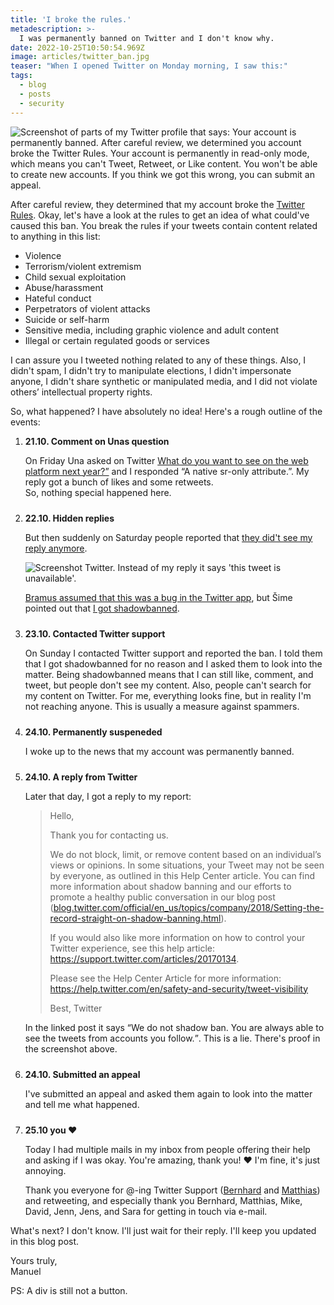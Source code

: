 ```yaml
---
title: 'I broke the rules.'
metadescription: >-
  I was permanently banned on Twitter and I don't know why.
date: 2022-10-25T10:50:54.969Z
image: articles/twitter_ban.jpg
teaser: "When I opened Twitter on Monday morning, I saw this:"
tags:
  - blog
  - posts
  - security
---
```


<img src="/images/twitter_ban.jpg" alt="Screenshot of parts of my Twitter profile that says: Your account is permanently banned. After careful review, we determined you account broke the Twitter Rules. Your account is permanently in read-only mode, which means you can't Tweet, Retweet, or Like content. You won't be able to create new accounts. If you think we got this wrong, you can submit an appeal.">

After careful review, they determined that my account broke the [Twitter Rules](https://help.twitter.com/en/rules-and-policies/twitter-rules). Okay, let's have a look at the rules to get an idea of what could've caused this ban. You break the rules if your tweets contain content related to anything in this list:

* Violence
* Terrorism/violent extremism
* Child sexual exploitation
* Abuse/harassment
* Hateful conduct
* Perpetrators of violent attacks
* Suicide or self-harm
* Sensitive media, including graphic violence and adult content
* Illegal or certain regulated goods or services

I can assure you I tweeted nothing related to any of these things. Also, I didn't spam, I didn't try to manipulate elections, I didn't impersonate anyone, I didn't share synthetic or manipulated media, and I did not violate others’ intellectual property rights.

So, what happened? I have absolutely no idea! Here's a rough outline of the events:

<style>

  ol li + li {
    margin-top: 1.5rem;

  }
</style>

<ol>
<li>
  <p><strong>21.10. Comment on Unas question</strong></p>

  <p>On Friday Una asked on Twitter <a href="https://twitter.com/mmatuzo/status/1583522924299841537">What do you want to see on the web platform next year?”</a> and I responded “A native sr-only attribute.”. My reply got a bunch of likes and some retweets.<br>
  So, nothing special happened here.</p>
</li>

<li>
  <p><strong>22.10. Hidden replies</strong></p>
  <p>But then suddenly on Saturday people reported that <a href="https://twitter.com/openuicg/status/1583680688938631169">they did't see my reply anymore</a>.</p>
  <p>
    <img src="/images/twitter_ban2.jpg" alt="Screenshot Twitter. Instead of my reply it says 'this tweet is unavailable'." loading="lazy">
  </p>

  <p><a href="https://twitter.com/bramus/status/1583822357201711105">Bramus assumed that this was a bug in the Twitter app</a>, but Šime pointed out that <a href="https://twitter.com/simevidas/status/1583913449716711425">I got shadowbanned</a>.</p>
</li>

<li>
  <p><strong>23.10. Contacted Twitter support</strong></p>
  <p>On Sunday I contacted Twitter support and reported the ban. I told them that I got shadowbanned for no reason and I asked them to look into the matter.   
  Being shadowbanned means that I can still like, comment, and tweet, but people don't see my content. Also, people can't search for my content on Twitter. For me, everything looks fine, but in reality I'm not reaching anyone. This is usually a measure against spammers.</p>
</li>

<li>
  <p><strong>24.10. Permanently suspeneded</strong></p>
  <p>I woke up to the news that my account was permanently banned.</p>
</li>

<li>
  <p><strong>24.10. A reply from Twitter</strong></p>
  <p>Later that day, I got a reply to my report:</p>

  <div class="quote">
  <blockquote>Hello, 

  Thank you for contacting us. 

  We do not block, limit, or remove content based on an individual’s views or opinions. In some situations, your Tweet may not be seen by everyone, as outlined in this Help Center article. You can find more information about shadow banning and our efforts to promote a healthy public conversation in our blog post ([blog.twitter.com/official/en_us/topics/company/2018/Setting-the-record-straight-on-shadow-banning.html](https://blog.twitter.com/official/en_us/topics/company/2018/Setting-the-record-straight-on-shadow-banning.html)).

  If you would also like more information on how to control your Twitter experience, see this help article:
  https://support.twitter.com/articles/20170134.  

  Please see the Help Center Article for more information: 
  https://help.twitter.com/en/safety-and-security/tweet-visibility

  Best,
  Twitter</blockquote></div>

  <p>In the linked post it says <q>We do not shadow ban. You are always able to see the tweets from accounts you follow.</q>.  
  This is a lie. There's proof in the screenshot above.</p>
</li>

  <li>
  <p><strong>24.10. Submitted an appeal</strong>  </p>

  <p>I've submitted an appeal and asked them again to look into the matter and tell me what happened.</p>

  </li>
<li><p><strong>25.10 you ❤️</strong>

  <p>Today I had multiple mails in my inbox from people offering their help and asking if I was okay. You're amazing, thank you! ❤️ I'm fine, it's just annoying.</p>

  <p>Thank you everyone for @-ing Twitter Support (<a href="https://twitter.com/spuz78/status/1584470084231516161">Bernhard</a> and <a href="https://twitter.com/m_ott/status/1584648614282133504">Matthias</a>) and retweeting, and especially thank you Bernhard, Matthias, Mike, David, Jenn, Jens, and Sara for getting in touch via e-mail.</p>
  </li>
</ol>

What's next? I don't know. I'll just wait for their reply. I'll keep you updated in this blog post.

Yours truly,  
Manuel

PS: A div is still not a button.